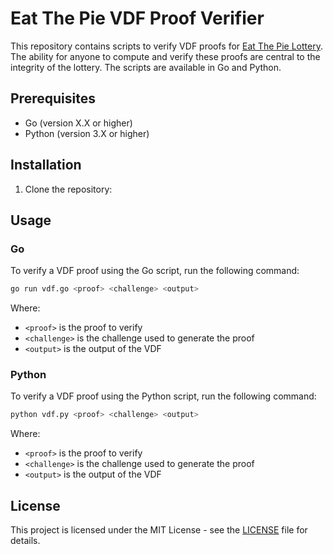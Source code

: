 # Eat The Pie VDF Proof Verifier

This repository contains scripts to verify VDF proofs for [Eat The Pie Lottery](https://www.eatthepie.xyz). The ability for anyone to compute and verify these proofs are central to the integrity of the lottery. The scripts are available in Go and Python.

## Prerequisites

- Go (version X.X or higher)
- Python (version 3.X or higher)

## Installation

1. Clone the repository:

## Usage

### Go

To verify a VDF proof using the Go script, run the following command:

```bash
go run vdf.go <proof> <challenge> <output>
```

Where:

- `<proof>` is the proof to verify
- `<challenge>` is the challenge used to generate the proof
- `<output>` is the output of the VDF

### Python

To verify a VDF proof using the Python script, run the following command:

```bash
python vdf.py <proof> <challenge> <output>
```

Where:

- `<proof>` is the proof to verify
- `<challenge>` is the challenge used to generate the proof
- `<output>` is the output of the VDF

## License

This project is licensed under the MIT License - see the [LICENSE](LICENSE) file for details.
